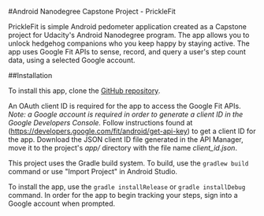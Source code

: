#Android Nanodegree Capstone Project - PrickleFit

PrickleFit is simple Android pedometer application created as a Capstone project for Udacity's Android Nanodegree program. The app allows you to unlock hedgehog
companions who you keep happy by staying active. The app uses Google Fit APIs
to sense, record, and query a user's step count data, using a selected Google account.

##Installation

To install this app, clone the [GitHub repository](https://github.com/grimesmea/Capstone-Project).

An OAuth client ID is required for the app to access the Google Fit APIs. *Note: a Google account is required in order to generate a client ID in the Google Developers Console.* Follow instructions found at (https://developers.google.com/fit/android/get-api-key) to get a client ID for the app. Download the JSON client ID file generated in the API Manager, move it to the project's *app/* directory with the file name *client_id.json*.

This project uses the Gradle build system. To build, use the `gradlew build` command or use "Import Project" in Android Studio.

To install the app, use the `gradle installRelease` or `gradle installDebug` command. In order for the app to begin tracking your steps, sign into a Google account when prompted.
